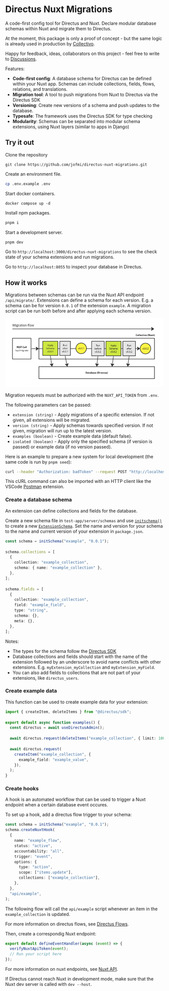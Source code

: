 # Directus Nuxt Migrations

A code-first config tool for Directus and Nuxt. Declare modular database schemas within Nuxt and migrate them to Directus.

At the moment, this package is only a proof of concept - but the same logic is already used in production by [Collectivo](https://github.com/collectivo-dev/collectivo).

Happy for feedback, ideas, collaborators on this project - feel free to write to [Discussions](https://github.com/jofmi/directus-nuxt-migrations/discussions).

Features:

- **Code-first config**: A database schema for Directus can be defined within your Nuxt app. Schemas can include collections, fields, flows, relations, and translations.
- **Migration tool**: A tool to push migrations from Nuxt to Directus via the Directus SDK
- **Versioning**: Create new versions of a schema and push updates to the database.
- **Typesafe**: The framework uses the Directus SDK for type checking
- **Modularity**: Schemas can be separated into modular schema extensions, using Nuxt layers (similar to apps in Django)

## Try it out

Clone the repository

```shell
git clone https://github.com/jofmi/directus-nuxt-migrations.git
```

Create an environment file.

```bash
cp .env.example .env
```

Start docker containers.

```
docker compose up -d
```

Install npm packages.

```sh
pnpm i
```

Start a development server.

```sh
pnpm dev
```

Go to `http://localhost:3000/directus-nuxt-migrations` to see the check state of your schema extensions and run migrations.

Go to `http://localhost:8055` to inspect your database in Directus.

## How it works

Migrations between schemas can be run via the Nuxt API endpoint `/api/migrate/`. Extensions can define a schema for each version. E.g. a schema can be for version `0.0.1` of the extension `example`. A migration script can be run both before and after applying each schema version.

![Migration flow](docs/migrations.png)

Migration requests must be authorized with the `NUXT_API_TOKEN` from `.env`.

The following parameters can be passed:

- `extension (string)` - Apply migrations of a specific extension. If not given, all extensions will be migrated.
- `version (string)` - Apply schemas towards specified version. If not given, migration will run up to the latest version.
- `examples (boolean)` - Create example data (default false).
- `isolated (boolean)` - Apply only the specified schema (if version is passed) or example data (if no version passed).

Here is an example to prepare a new system for local development (the same code is run by `pnpm seed`):

```sh
curl --header "Authorization: badToken" --request POST "http://localhost:3000/api/migrate/?examples=true"
```

This cURL command can also be imported with an HTTP client like the VSCode [Postman](https://www.postman.com/) extension.

### Create a database schema

An extension can define collections and fields for the database.

Create a new schema file in `test-app/server/schemas` and use [`initschema()`](reference.md#initschema) to create a new [`ExtensionSchema`](reference.md#extensionschema). Set the name and version for your schema to the name and current version of your extension in `package.json`.

```ts title="test-app/server/schemas/example_schema_01.ts"
const schema = initSchema("example", "0.0.1");

schema.collections = [
  {
    collection: "example_collection",
    schema: { name: "example_collection" },
  },
];

schema.fields = [
  {
    collection: "example_collection",
    field: "example_field",
    type: "string",
    schema: {},
    meta: {},
  },
];
```

Notes:

- The types for the schema follow the [Directus SDK](https://docs.directus.io/reference/system/collections.html)
- Database collections and fields should start with the name of the extension followed by an underscore to avoid name conflicts with other extensions. E.g. `myExtension_myCollection` and `myExtension_myField`.
- You can also add fields to collections that are not part of your extensions, like `directus_users`.

### Create example data

This function can be used to create example data for your extension:

```ts
import { createItem, deleteItems } from "@directus/sdk";

export default async function examples() {
  const directus = await useDirectusAdmin();

  await directus.request(deleteItems("example_collection", { limit: 1000 }));

  await directus.request(
    createItem("example_collection", {
      example_field: "example_value",
    }),
  );
}
```

### Create hooks

A hook is an automated workflow that can be used to trigger a Nuxt endpoint when a certain database event occures.

To set up a hook, add a directus flow trigger to your schema:

```ts
const schema = initSchema("example", "0.0.1");
schema.createNuxtHook(
  {
    name: "example_flow",
    status: "active",
    accountability: "all",
    trigger: "event",
    options: {
      type: "action",
      scope: ["items.update"],
      collections: ["example_collection"],
    },
  },
  "api/example",
);
```

The following flow will call the `api/example` script whenever an item in the `example_collection` is updated.

For more information on directus flows, see [Directus Flows](https://docs.directus.io/reference/system/flows.html).

Then, create a correspondig Nuxt endpoint:

```ts
export default defineEventHandler(async (event) => {
  verifyNuxtApiToken(event);
  // Run your script here
});
```

For more information on nuxt endpoints, see [Nuxt API](https://nuxt.com/docs/guide/directory-structure/server).

If Directus cannot reach Nuxt in development mode, make sure that the Nuxt dev server is called with `dev --host`.
